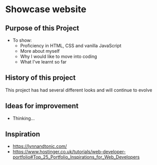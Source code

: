 # Showcase website

## Purpose of this Project
* To show:
  * Proficiency in HTML, CSS and vanilla JavaScript
  * More about myself
  * Why I would like to move into coding
  * What I've learnt so far

## History of this project
This project has had several different looks and will continue to evolve

## Ideas for improvement
* Thinking...

## Inspiration
* https://lynnandtonic.com/
* https://www.hostinger.co.uk/tutorials/web-developer-portfolio#Top_25_Portfolio_Inspirations_for_Web_Developers